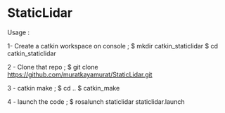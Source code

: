 # StaticLidar

Usage : 

1- Create a catkin workspace on console ;
   $ mkdir catkin_staticlidar
   $ cd catkin_staticlidar
   
2 - Clone that repo ;
    $ git clone https://github.com/muratkayamurat/StaticLidar.git
    
3 - catkin make ;
    $ cd .. 
    $ catkin_make

4 - launch the code ;
    $ rosalunch staticlidar staticlidar.launch

